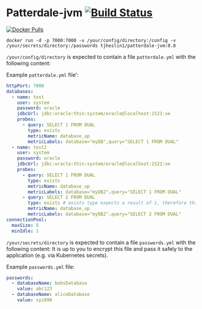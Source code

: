 # Patterdale-jvm [![Build Status](https://travis-ci.org/tjheslin1/Patterdale-jvm.svg?branch=master)](https://travis-ci.org/tjheslin1/Patterdale-jvm)

[![Docker Pulls](https://img.shields.io/docker/pulls/tjheslin1/patterdale-jvm.svg?maxAge=604800)](https://hub.docker.com/r/tjheslin1/patterdale-jvm/)

`docker run -d -p 7000:7000 -v /your/config/directory:/config -v /your/secrets/directory:/passwords tjheslin1/patterdale-jvm:0.8`

`/your/config/directory` is expected to contain a file `patterdale.yml` with the following content:

Example `patterdale.yml` file':
```yml
httpPort: 7000
databases:
  - name: test
    user: system
    password: oracle
    jdbcUrl: jdbc:oracle:thin:system/oracle@localhost:1521:xe
    probes:
      - query: SELECT 1 FROM DUAL
        type: exists
        metricName: database_up
        metricLabels: database="myDB",query="SELECT 1 FROM DUAL"
  - name: test2
    user: system
    password: oracle
    jdbcUrl: jdbc:oracle:thin:system/oracle@localhost:1522:xe
    probes:
      - query: SELECT 1 FROM DUAL
        type: exists
        metricName: database_up
        metricLabels: database="myDB2",query="SELECT 1 FROM DUAL"
      - query: SELECT 2 FROM DUAL
        type: exists # exists type expects a result of 1, therefore this probe will fail
        metricName: database_up
        metricLabels: database="myDB2",query="SELECT 2 FROM DUAL"
connectionPool:
  maxSize: 5
  minIdle: 1
```

`/your/secrets/directory` is expected to contain a file `passwords.yml` with the following content:
It is up to you to encrypt this file and pass it safely to the application (e.g. via Kubernetes secrets).

Example `passwords.yml` file:
```yml
passwords:
  - databaseName: bobsDatabase
    value: abc123
  - databaseName: aliceDatabase
    value: xyz890
```